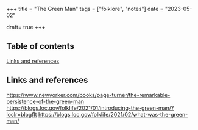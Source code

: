+++
title = "The Green Man"
tags = ["folklore", "notes"]
date = "2023-05-02"

draft= true
+++

## Table of contents

<div class="table-of-contents">

[Links and references](#links-and-references)

</div>


## Links and references

https://www.newyorker.com/books/page-turner/the-remarkable-persistence-of-the-green-man
https://blogs.loc.gov/folklife/2021/01/introducing-the-green-man/?loclr=blogflt
https://blogs.loc.gov/folklife/2021/02/what-was-the-green-man/